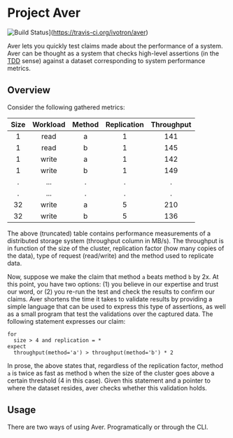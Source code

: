 # Project Aver

![Build Status](https://travis-ci.org/ivotron/aver.svg?branch=master)](https://travis-ci.org/ivotron/aver)

Aver lets you quickly test claims made about the performance of a 
system. Aver can be thought as a system that checks high-level 
assertions (in the 
[TDD](http://en.wikipedia.org/wiki/Test-driven_development) sense) 
against a dataset corresponding to system performance metrics.

## Overview

Consider the following gathered metrics:

|Size|Workload|Method|Replication|Throughput|
|:--:|:------:|:----:|:---------:|:--------:|
|  1 | read   |   a  |    1      |    141   |
|  1 | read   |   b  |    1      |    145   |
|  1 | write  |   a  |    1      |    142   |
|  1 | write  |   b  |    1      |    149   |
|  . |  ...   |   .  |    .      |    .     |
|  . |  ...   |   .  |    .      |    .     |
| 32 | write  |   a  |    5      |    210   |
| 32 | write  |   b  |    5      |    136   |

The above (truncated) table contains performance measurements of a 
distributed storage system (throughput column in MB/s). The throughput 
is in function of the size of the cluster, replication factor (how 
many copies of the data), type of request (read/write) and the method 
used to replicate data.

Now, suppose we make the claim that method `a` beats method `b` by 2x. 
At this point, you have two options: (1) you believe in our expertise 
and trust our word, or (2) you re-run the test and check the results 
to confirm our claims. Aver shortens the time it takes to validate 
results by providing a simple language that can be used to express 
this type of assertions, as well as a small program that test the 
validations over the captured data. The following statement expresses 
our claim:

```
for
  size > 4 and replication = *
expect
  throughput(method='a') > throughput(method='b') * 2
```

In prose, the above states that, regardless of the replication factor, 
method `a` is twice as fast as method `b` when the size of the cluster 
goes above a certain threshold (4 in this case). Given this statement 
and a pointer to where the dataset resides, aver checks whether this 
validation holds.

## Usage

There are two ways of using Aver. Programatically or through the CLI. 

<!--
Using the CLI, the following would check the validation statement made 
earlier:

```sh
aver --host=localhost --metrics=
```

Assuming results are stored in one of the supported backends (see 
Backends section below), the above checks the validation clause 
against. Check the API documentation to learn how to use Aver 
programatically.

## Motivation

Making it easier to corroborate experimental results in CS research. 
Aver provides a mechanism to express and test hypothesis about the 
behavior of a system.

## Validation Language

### Syntax

## Backends

## Installation

## Internals
-->
